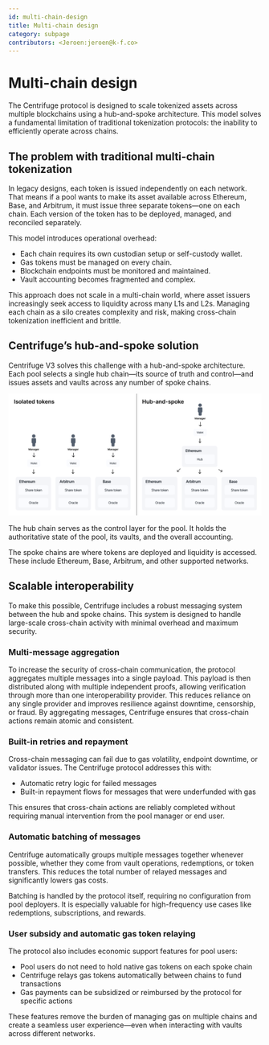 ```yaml
---
id: multi-chain-design
title: Multi-chain design
category: subpage
contributors: <Jeroen:jeroen@k-f.co>
---
```


# Multi-chain design

The Centrifuge protocol is designed to scale tokenized assets across multiple blockchains using a hub-and-spoke architecture. This model solves a fundamental limitation of traditional tokenization protocols: the inability to efficiently operate across chains.

## The problem with traditional multi-chain tokenization

In legacy designs, each token is issued independently on each network. That means if a pool wants to make its asset available across Ethereum, Base, and Arbitrum, it must issue three separate tokens—one on each chain. Each version of the token has to be deployed, managed, and reconciled separately.

This model introduces operational overhead:

* Each chain requires its own custodian setup or self-custody wallet.
* Gas tokens must be managed on every chain.
* Blockchain endpoints must be monitored and maintained.
* Vault accounting becomes fragmented and complex.

This approach does not scale in a multi-chain world, where asset issuers increasingly seek access to liquidity across many L1s and L2s. Managing each chain as a silo creates complexity and risk, making cross-chain tokenization inefficient and brittle.

## Centrifuge’s hub-and-spoke solution

Centrifuge V3 solves this challenge with a hub-and-spoke architecture. Each pool selects a single hub chain—its source of truth and control—and issues assets and vaults across any number of spoke chains.

![](./images/hub-and-spoke.png)

The hub chain serves as the control layer for the pool. It holds the authoritative state of the pool, its vaults, and the overall accounting.

The spoke chains are where tokens are deployed and liquidity is accessed. These include Ethereum, Base, Arbitrum, and other supported networks.

## Scalable interoperability

To make this possible, Centrifuge includes a robust messaging system between the hub and spoke chains. This system is designed to handle large-scale cross-chain activity with minimal overhead and maximum security.

### Multi-message aggregation

To increase the security of cross-chain communication, the protocol aggregates multiple messages into a single payload. This payload is then distributed along with multiple independent proofs, allowing verification through more than one interoperability provider. This reduces reliance on any single provider and improves resilience against downtime, censorship, or fraud. By aggregating messages, Centrifuge ensures that cross-chain actions remain atomic and consistent.

### Built-in retries and repayment

Cross-chain messaging can fail due to gas volatility, endpoint downtime, or validator issues. The Centrifuge protocol addresses this with:

* Automatic retry logic for failed messages
* Built-in repayment flows for messages that were underfunded with gas

This ensures that cross-chain actions are reliably completed without requiring manual intervention from the pool manager or end user.

### Automatic batching of messages

Centrifuge automatically groups multiple messages together whenever possible, whether they come from vault operations, redemptions, or token transfers. This reduces the total number of relayed messages and significantly lowers gas costs.

Batching is handled by the protocol itself, requiring no configuration from pool deployers. It is especially valuable for high-frequency use cases like redemptions, subscriptions, and rewards.

### User subsidy and automatic gas token relaying

The protocol also includes economic support features for pool users:

* Pool users do not need to hold native gas tokens on each spoke chain
* Centrifuge relays gas tokens automatically between chains to fund transactions
* Gas payments can be subsidized or reimbursed by the protocol for specific actions

These features remove the burden of managing gas on multiple chains and create a seamless user experience—even when interacting with vaults across different networks.